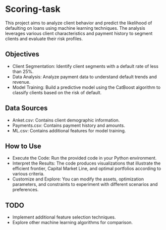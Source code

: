 # Scoring-task

This project aims to analyze client behavior and predict the likelihood of defaulting on loans using machine learning techniques. The analysis leverages various client characteristics and payment history to segment clients and evaluate their risk profiles.

## Objectives
- Client Segmentation: Identify client segments with a default rate of less than 25%.
- Data Analysis: Analyze payment data to understand default trends and revenue.
- Model Training: Build a predictive model using the CatBoost algorithm to classify clients based on the risk of default.

## Data Sources
- Anket.csv: Contains client demographic information.
- Payments.csv: Contains payment history and amounts.
- ML.csv: Contains additional features for model training.

## How to Use
- Execute the Code: Run the provided code in your Python environment.
- Interpret the Results: The code produces visualizations that illustrate the efficient frontier, Capital Market Line, and optimal portfolios according to various criteria.
- Customize and Explore: You can modify the assets, optimization parameters, and constraints to experiment with different scenarios and preferences.

## TODO
- Implement additional feature selection techniques.
- Explore other machine learning algorithms for comparison.
